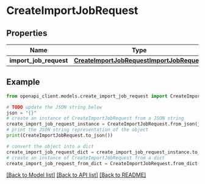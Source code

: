 # CreateImportJobRequest


## Properties

Name | Type | Description | Notes
------------ | ------------- | ------------- | -------------
**import_job_request** | [**CreateImportJobRequestImportJobRequest**](CreateImportJobRequestImportJobRequest.md) |  | 

## Example

```python
from openapi_client.models.create_import_job_request import CreateImportJobRequest

# TODO update the JSON string below
json = "{}"
# create an instance of CreateImportJobRequest from a JSON string
create_import_job_request_instance = CreateImportJobRequest.from_json(json)
# print the JSON string representation of the object
print(CreateImportJobRequest.to_json())

# convert the object into a dict
create_import_job_request_dict = create_import_job_request_instance.to_dict()
# create an instance of CreateImportJobRequest from a dict
create_import_job_request_from_dict = CreateImportJobRequest.from_dict(create_import_job_request_dict)
```
[[Back to Model list]](../README.md#documentation-for-models) [[Back to API list]](../README.md#documentation-for-api-endpoints) [[Back to README]](../README.md)


